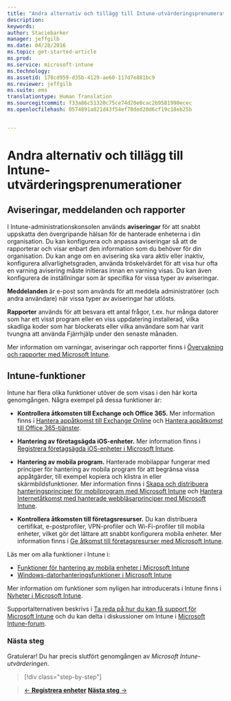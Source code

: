 ```yaml
---
title: "Andra alternativ och tillägg till Intune-utvärderingsprenumerationer | Microsoft Intune"
description: 
keywords: 
author: Staciebarker
manager: jeffgilb
ms.date: 04/28/2016
ms.topic: get-started-article
ms.prod: 
ms.service: microsoft-intune
ms.technology: 
ms.assetid: 170cd959-d35b-4129-ae60-117d7e881bc9
ms.reviewer: jeffgilb
ms.suite: ems
translationtype: Human Translation
ms.sourcegitcommit: f33a86c51320c75ce74d20e0cac2b9581990ecec
ms.openlocfilehash: 0574891a021d43f54ef78ded20d6cf19c18eb25b


---
```


# Andra alternativ och tillägg till Intune-utvärderingsprenumerationer

## Aviseringar, meddelanden och rapporter
I Intune-administrationskonsolen används **aviseringar** för att snabbt uppskatta den övergripande hälsan för de hanterade enheterna i din organisation. Du kan konfigurera och anpassa aviseringar så att de rapporterar och visar enbart den information som du behöver för din organisation. Du kan ange om en avisering ska vara aktiv eller inaktiv, konfigurera allvarlighetsgraden, använda tröskelvärdet för att visa hur ofta en varning avisering måste initieras innan en varning visas. Du kan även konfigurera de inställningar som är specifika för vissa typer av aviseringar.

**Meddelanden** är e-post som används för att meddela administratörer (och andra användare) när vissa typer av aviseringar har utlösts.

**Rapporter** används för att besvara ett antal frågor, t.ex. hur många datorer som har ett visst program eller en viss uppdatering installerad, vilka skadliga koder som har blockerats eller vilka användare som har varit tvungna att använda Fjärrhjälp under den senaste månaden.

Mer information om varningar, aviseringar och rapporter finns i [Övervakning och rapporter med Microsoft Intune](/Intune/Deploy-Use/monitoring-and-reports-with-microsoft-intune).

## Intune-funktioner
Intune har flera olika funktioner utöver de som visas i den här korta genomgången. Några exempel på dessa funktioner är:

-   **Kontrollera åtkomsten till Exchange och Office 365.** Mer information finns i [Hantera appåtkomst till Exchange Online](https://technet.microsoft.com/library/dn705841.aspx) och [Hantera appåtkomst till Office 365-tjänster](https://technet.microsoft.com/library/dn818907.aspx).

-   **Hantering av företagsägda iOS-enheter.** Mer information finns i [Registrera företagsägda iOS-enheter i Microsoft Intune](/Intune/Deploy-Use/enroll-corporate-owned-ios-devices-in-microsoft-intune).

-   **Hantering av mobila program.** Hanterade mobilappar fungerar med principer för hantering av mobila program för att begränsa vissa appåtgärder, till exempel kopiera och klistra in eller skärmbildsfunktioner. Mer information finns i [Skapa och distribuera hanteringsprinciper för mobilprogram med Microsoft Intune](/Intune/Deploy-Use/create-and-deploy-mobile-app-management-policies-with-microsoft-intune) och [Hantera Internetåtkomst med hanterade webbläsarprinciper med Microsoft Intune](/Intune/Deploy-Use/manage-internet-access-using-managed-browser-policies).

-   **Kontrollera åtkomsten till företagsresurser.** Du kan distribuera certifikat, e-postprofiler, VPN-profiler och Wi-Fi-profiler till mobila enheter, vilket gör det lättare att snabbt konfigurera mobila enheter. Mer information finns i [Ge åtkomst till företagsresurser med Microsoft Intune](/Intune/Deploy-Use/enable-access-to-company-resources-with-microsoft-intune).

Läs mer om alla funktioner i Intune i:
- [Funktioner för hantering av mobila enheter i Microsoft Intune](/intune/get-started/mobile-device-management-capabilities-in-microsoft-intune)
- [Windows-datorhanteringsfunktioner i Microsoft Intune](/intune/get-started/windows-pc-management-capabilities-in-microsoft-intune)

Mer information om funktioner som nyligen har introducerats i Intune finns i [Nyheter i Microsoft Intune](/Intune/Deploy-Use/whats-new-in-microsoft-intune).

Supportalternativen beskrivs i [Ta reda på hur du kan få support för Microsoft Intune](/Intune/Troubleshoot/how-to-get-support-for-microsoft-intune) och du kan delta i diskussioner om Intune i [Microsoft Intune-forum](https://social.technet.microsoft.com/Forums/en-US/home?forum=microsoftintuneprod).

### Nästa steg
Gratulerar! Du har precis slutfört genomgången av *Microsoft Intune-utvärderingen*.

>[!div class="step-by-step"]

>[&larr; **Registrera enheter**](.\get-started-with-a-30-day-trial-of-microsoft-intune-step-5.md)     [**Nästa steg** &rarr;](.\get-started-with-a-30-day-trial-of-microsoft-intune-step-7.md)  



<!--HONumber=Jun16_HO4-->


